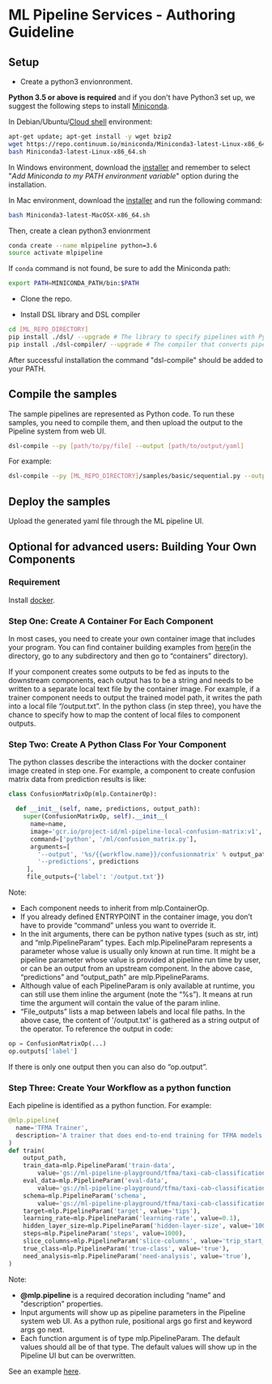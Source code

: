 # ML Pipeline Services - Authoring Guideline

## Setup
* Create a python3 envionronment. 

**Python 3.5 or above is required** and if you don't have Python3 set up, we suggest the following steps
to install [Miniconda](https://conda.io/miniconda.html).
 
In Debian/Ubuntu/[Cloud shell](https://console.cloud.google.com/cloudshell) environment:   
```bash
apt-get update; apt-get install -y wget bzip2
wget https://repo.continuum.io/miniconda/Miniconda3-latest-Linux-x86_64.sh
bash Miniconda3-latest-Linux-x86_64.sh
```
In Windows environment, download the [installer](https://repo.continuum.io/miniconda/Miniconda3-latest-Windows-x86_64.exe) and 
remember to select "*Add Miniconda to my PATH environment variable*" option during the installation.

In Mac environment, download the [installer](https://repo.continuum.io/miniconda/Miniconda3-latest-MacOSX-x86_64.sh) and
run the following command:

```bash
bash Miniconda3-latest-MacOSX-x86_64.sh
```

Then, create a clean python3 envionrment
 
```bash
conda create --name mlpipeline python=3.6
source activate mlpipeline
```
 
If `conda` command is not found, be sure to add the Miniconda path:
 
```bash
export PATH=MINICONDA_PATH/bin:$PATH

```

* Clone the repo. 

* Install DSL library and DSL compiler
 
```bash
cd [ML_REPO_DIRECTORY]
pip install ./dsl/ --upgrade # The library to specify pipelines with Python.
pip install ./dsl-compiler/ --upgrade # The compiler that converts pipeline code into the form required by the pipeline system.
 ```
After successful installation the command "dsl-compile" should be added to your PATH.

## Compile the samples
The sample pipelines are represented as Python code. To run these samples, you need to compile them, and then upload the output to the Pipeline system from web UI. 
<!--- 
In the future, we will build the compiler into the pipeline system such that these python files are immediately deployable.
--->

```bash
dsl-compile --py [path/to/py/file] --output [path/to/output/yaml]
```

For example:

```bash
dsl-compile --py [ML_REPO_DIRECTORY]/samples/basic/sequential.py --output [ML_REPO_DIRECTORY]/samples/basic/sequential.yaml
```

## Deploy the samples
Upload the generated yaml file through the ML pipeline UI.

## Optional for advanced users: Building Your Own Components

### Requirement
Install [docker](https://www.docker.com/get-docker).

### Step One: Create A Container For Each Component
In most cases, you need to create your own container image that includes your program. You can find container 
building examples from [here](https://github.com/googleprivate/ml/blob/master/components)(in the directory, go to any subdirectory and then go to “containers” directory).

If your component creates some outputs to be fed as inputs to the downstream components, each output has 
to be a string and needs to be written to a separate local text file by the container image. 
For example, if a trainer component needs to output the trained model path, it writes the path into a 
local file “/output.txt”. In the python class (in step three), you have the chance to specify how to map the content 
of local files to component outputs.

<!---[TODO]: Add how to produce UI metadata.--->

### Step Two: Create A Python Class For Your Component
The python classes describe the interactions with the docker container image created in step one. 
For example, a component to create confusion matrix data from prediction results is like:

```python
class ConfusionMatrixOp(mlp.ContainerOp):

  def __init__(self, name, predictions, output_path):
    super(ConfusionMatrixOp, self).__init__(
      name=name,
      image='gcr.io/project-id/ml-pipeline-local-confusion-matrix:v1',
      command=['python', '/ml/confusion_matrix.py'],
      arguments=[
        '--output', '%s/{{workflow.name}}/confusionmatrix' % output_path,
        '--predictions', predictions
     ],
     file_outputs={'label': '/output.txt'})

```

Note:
* Each component needs to inherit from mlp.ContainerOp.
* If you already defined ENTRYPOINT in the container image, you don’t have to provide “command” unless you want to override it.
* In the init arguments, there can be python native types (such as str, int) and “mlp.PipelineParam” 
types. Each mlp.PipelineParam represents a parameter whose value is usually only known at run time. It might be a pipeline 
parameter whose value is provided at pipeline run time by user, or can be an output from an upstream component. 
In the above case, “predictions” and “output_path” are mlp.PipelineParams.
* Although value of each PipelineParam is only available at runtime, you can still use them inline the 
argument (note the “%s”). It means at run time the argument will contain the value of the param inline.
* “File_outputs” lists a map between labels and local file paths. In the above case, the content of '/output.txt' is gathered as a string output of the operator. To reference the output in code:

```python
op = ConfusionMatrixOp(...)
op.outputs['label']
```

If there is only one output then you can also do “op.output”.


### Step Three: Create Your Workflow as a python function
Each pipeline is identified as a python function. For example:

```python
@mlp.pipeline(
  name='TFMA Trainer',
  description='A trainer that does end-to-end training for TFMA models.'
)
def train(
    output_path,
    train_data=mlp.PipelineParam('train-data',
        value='gs://ml-pipeline-playground/tfma/taxi-cab-classification/train.csv'),
    eval_data=mlp.PipelineParam('eval-data',
        value='gs://ml-pipeline-playground/tfma/taxi-cab-classification/eval.csv'),
    schema=mlp.PipelineParam('schema',
        value='gs://ml-pipeline-playground/tfma/taxi-cab-classification/schema.json'),
    target=mlp.PipelineParam('target', value='tips'),
    learning_rate=mlp.PipelineParam('learning-rate', value=0.1),
    hidden_layer_size=mlp.PipelineParam('hidden-layer-size', value='100,50'),
    steps=mlp.PipelineParam('steps', value=1000),
    slice_columns=mlp.PipelineParam('slice-columns', value='trip_start_hour'),
    true_class=mlp.PipelineParam('true-class', value='true'),
    need_analysis=mlp.PipelineParam('need-analysis', value='true'),
)
```

Note:

* **@mlp.pipeline** is a required decoration including “name” and "description" properties.
* Input arguments will show up as pipeline parameters in the Pipeline system web UI. As a python rule, positional 
args go first and keyword args go next.
* Each function argument is of type mlp.PipelineParam. The default values 
should all be of that type. The default values will show up in the Pipeline UI but can be overwritten.


See an example [here](https://github.com/googleprivate/ml/blob/master/samples/xgboost-spark/xgboost-training-cm.py).
